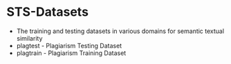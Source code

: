 ﻿# STS-Datasets
+ The training and testing datasets in various domains for semantic textual similarity
+ plagtest - Plagiarism Testing Dataset
+ plagtrain - Plagiarism Training Dataset
